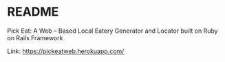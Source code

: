 # README

Pick Eat: A Web – Based Local Eatery Generator and Locator built on Ruby on Rails Framework

Link: https://pickeatweb.herokuapp.com/

